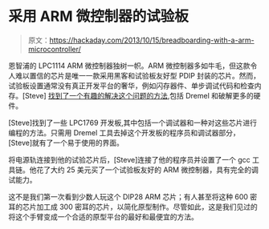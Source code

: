 # 采用 ARM 微控制器的试验板

> 原文：<https://hackaday.com/2013/10/15/breadboarding-with-a-arm-microcontroller/>

恩智浦的 LPC1114 ARM 微控制器独树一帜。ARM 微控制器多如牛毛，但这款令人难以置信的芯片是唯一一款采用黑客和试验板友好型 PDIP 封装的芯片。然而，试验板设置通常没有真正开发平台的奢华，例如闪存器件、单步调试代码和检查内存。[Steve] [找到了一个有趣的解决这个问题的方法](http://www.ilovefpv.com/2013/10/bread-boarding-lpc1114-dip28/),包括 Dremel 和破解更多的硬件。

[Steve]找到了一些 LPC1769 开发板,其中包括一个调试器和一种对这些芯片进行编程的方法。只需用 Dremel 工具去掉这个开发板的程序员和调试器部分，[Steve]就有了一个易于使用的界面。

将电源轨连接到他的试验芯片后，[Steve]连接了他的程序员并设置了一个 gcc 工具链。他花了大约 25 美元买了一个试验板友好的 ARM 微控制器，具有完全的调试能力。

这不是我们第一次看到少数人玩这个 DIP28 ARM 芯片；有人甚至将这种 600 密耳的芯片加工成 300 密耳的芯片，以简化原型制作。尽管如此，这是我们见过的将这个手臂变成一个合适的原型平台的最好和最便宜的方法。